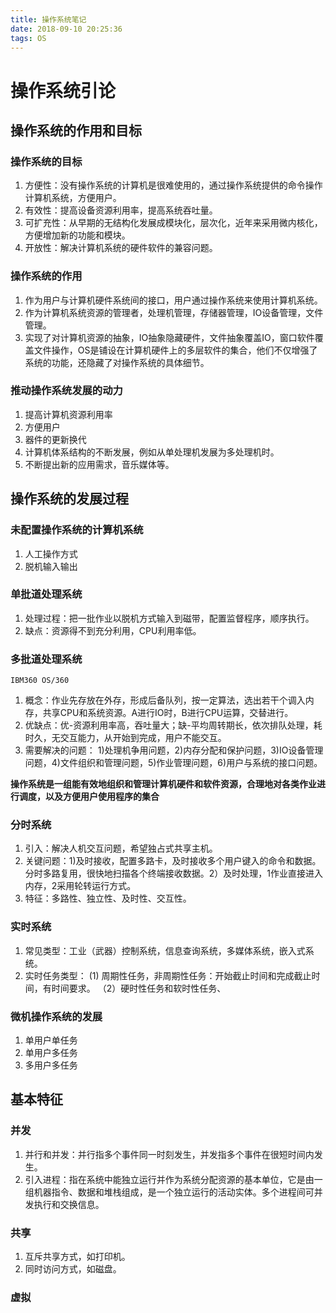 ```yaml
---
title: 操作系统笔记
date: 2018-09-10 20:25:36
tags: OS
---
```


# 操作系统引论
## 操作系统的作用和目标
### 操作系统的目标
1. 方便性：没有操作系统的计算机是很难使用的，通过操作系统提供的命令操作计算机系统，方便用户。
2. 有效性：提高设备资源利用率，提高系统吞吐量。
3. 可扩充性：从早期的无结构化发展成模块化，层次化，近年来采用微内核化，方便增加新的功能和模块。
4. 开放性：解决计算机系统的硬件软件的兼容问题。
### 操作系统的作用
1. 作为用户与计算机硬件系统间的接口，用户通过操作系统来使用计算机系统。
2. 作为计算机系统资源的管理者，处理机管理，存储器管理，IO设备管理，文件管理。
3. 实现了对计算机资源的抽象，IO抽象隐藏硬件，文件抽象覆盖IO，窗口软件覆盖文件操作，OS是铺设在计算机硬件上的多层软件的集合，他们不仅增强了系统的功能，还隐藏了对操作系统的具体细节。
### 推动操作系统发展的动力
1. 提高计算机资源利用率
2. 方便用户
3. 器件的更新换代
4. 计算机体系结构的不断发展，例如从单处理机发展为多处理机时。
5. 不断提出新的应用需求，音乐媒体等。
## 操作系统的发展过程
### 未配置操作系统的计算机系统
1. 人工操作方式
2. 脱机输入输出
### 单批道处理系统
1. 处理过程：把一批作业以脱机方式输入到磁带，配置监督程序，顺序执行。
2. 缺点：资源得不到充分利用，CPU利用率低。
### 多批道处理系统
    IBM360 OS/360
1. 概念：作业先存放在外存，形成后备队列，按一定算法，选出若干个调入内存，共享CPU和系统资源。A进行IO时，B进行CPU运算，交替进行。
2. 优缺点：优-资源利用率高，吞吐量大；缺-平均周转期长，依次排队处理，耗时久，无交互能力，从开始到完成，用户不能交互。
3. 需要解决的问题： 1)处理机争用问题，2)内存分配和保护问题，3)IO设备管理问题，4)文件组织和管理问题，5)作业管理问题，6)用户与系统的接口问题。

**操作系统是一组能有效地组织和管理计算机硬件和软件资源，合理地对各类作业进行调度，以及方便用户使用程序的集合**
### 分时系统
1. 引入：解决人机交互问题，希望独占式共享主机。
2. 关键问题：1)及时接收，配置多路卡，及时接收多个用户键入的命令和数据。分时多路复用，很快地扫描各个终端接收数据。2）及时处理，1作业直接进入内存，2采用轮转运行方式。
3. 特征：多路性、独立性、及时性、交互性。
### 实时系统
1. 常见类型：工业（武器）控制系统，信息查询系统，多媒体系统，嵌入式系统。
2. 实时任务类型： (1) 周期性任务，非周期性任务：开始截止时间和完成截止时间，有时间要求。 （2）硬时性任务和软时性任务、
### 微机操作系统的发展
1. 单用户单任务
2. 单用户多任务
3. 多用户多任务
## 基本特征
### 并发
1. 并行和并发：并行指多个事件同一时刻发生，并发指多个事件在很短时间内发生。
2. 引入进程：指在系统中能独立运行并作为系统分配资源的基本单位，它是由一组机器指令、数据和堆栈组成，是一个独立运行的活动实体。多个进程间可并发执行和交换信息。
### 共享
1. 互斥共享方式，如打印机。
2. 同时访问方式，如磁盘。
### 虚拟
